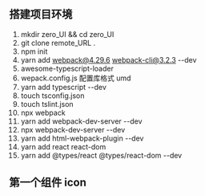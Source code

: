 ## 搭建项目环境
1. mkdir zero_UI && cd zero_UI
2. git clone remote_URL .
3. npm init
4. yarn add webpack@4.29.6 webpack-cli@3.2.3 --dev
5. awesome-typescript-loader
6. wepack.config.js 配置库格式 umd
7. yarn add typescript --dev
8. touch tsconfig.json
9. touch tslint.json
10. npx webpack
11. yarn add webpack-dev-server --dev
12. npx webpack-dev-server --dev
13. yarn add html-webpack-plugin --dev
14. yarn add react react-dom
15. yarn add @types/react @types/react-dom --dev

## 第一个组件 icon